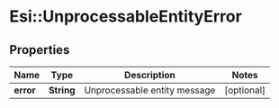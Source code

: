 # Esi::UnprocessableEntityError

## Properties
Name | Type | Description | Notes
------------ | ------------- | ------------- | -------------
**error** | **String** | Unprocessable entity message | [optional] 


